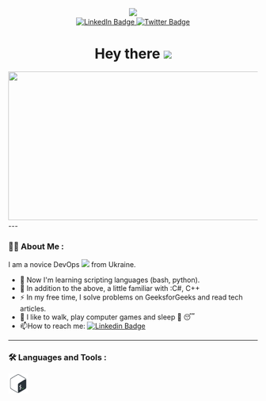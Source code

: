 <div id="header" align="center">
  <img src="https://media.giphy.com/media/M9gbBd9nbDrOTu1Mqx/giphy.gif" width="100"/>
</div>
<div id="badges" align="center">
  <a href="https://www.linkedin.com/in/rostislav-kukharchuk-a26594238/">
    <img src="https://img.shields.io/badge/LinkedIn-blue?style=for-the-badge&logo=linkedin&logoColor=white" alt="LinkedIn Badge"/>
  </a>
  <a href="https://twitter.com/RostislavKukhar">
    <img src="https://img.shields.io/badge/Twitter-blue?style=for-the-badge&logo=twitter&logoColor=white" alt="Twitter Badge"/>
  </a>
</div>
<h1 align="center">
  Hey there
  <img src="https://media.giphy.com/media/hvRJCLFzcasrR4ia7z/giphy.gif" width="30px"/>
</h1>
<div align="center">
  <img src="https://media.giphy.com/media/dWesBcTLavkZuG35MI/giphy.gif" width="600" height="300"/>
</div>
---

### :man_technologist: About Me :
I am a novice DevOps <img src="https://media.giphy.com/media/WUlplcMpOCEmTGBtBW/giphy.gif" width="30"> from Ukraine.
- :telescope: Now I'm learning scripting languages (bash, python).
- :seedling: In addition to the above, a little familiar with :C#, C++
- :zap: In my free time, I solve problems on GeeksforGeeks and read tech articles.
- :avocado: I like to walk, play computer games and sleep :sleeping_bed: :sleeping:
- :mailbox:How to reach me: [![Linkedin Badge](https://img.shields.io/badge/-Im_here-blue?style=flat&logo=Linkedin&logoColor=white)](https://www.linkedin.com/in/rostislav-kukharchuk-a26594238/)
---

### :hammer_and_wrench: Languages and Tools :
<div>
  <img src="https://github.com/devicons/devicon/blob/master/icons/bash/bash-original.svg" title="Bash" alt="Bash" width="40" height="40"/>&nbsp;
  <div>
